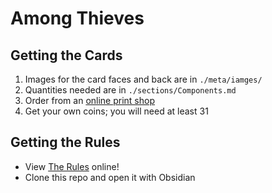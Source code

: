 # Among Thieves

## Getting the Cards
1. Images for the card faces and back are in `./meta/iamges/`
2. Quantities needed are in `./sections/Components.md`
3. Order from an [online print shop](https://www.makeplayingcards.com/design/custom-blank-card.html)
4. Get your own coins; you will need at least 31

## Getting the Rules
- View [The Rules](https://publish.obsidian.md/harley-dutton/among-thieves/Among+Thieves+Rulebook) online!
- Clone this repo and open it with Obsidian